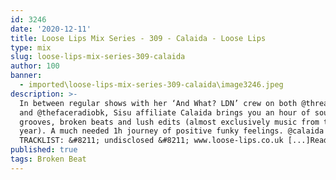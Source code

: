 ```yaml
---
id: 3246
date: '2020-12-11'
title: Loose Lips Mix Series - 309 - Calaida - Loose Lips
type: mix
slug: loose-lips-mix-series-309-calaida
author: 100
banner:
  - imported\loose-lips-mix-series-309-calaida\image3246.jpeg
description: >-
  In between regular shows with her ‘And What? LDN’ crew on both @threadsradio
  and @thefaceradiobk, Sisu affiliate Calaida brings you an hour of soulful
  grooves, broken beats and lush edits (almost exclusively music from the past
  year). A much needed 1h journey of positive funky feelings. @calaida
  TRACKLIST: &#8211; undisclosed &#8211; www.loose-lips.co.uk [...]Read More...
published: true
tags: Broken Beat
---
```

